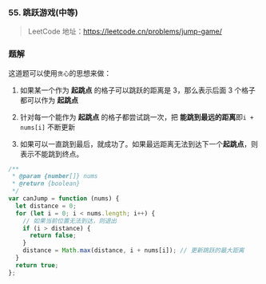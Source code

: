 ### 55. 跳跃游戏(中等)

> LeetCode 地址：https://leetcode.cn/problems/jump-game/

### 题解

这道题可以使用`贪心`的思想来做：

1. 如果某一个作为 **起跳点** 的格子可以跳跃的距离是 3，那么表示后面 3 个格子都可以作为 **起跳点**

2. 针对每一个能作为 **起跳点** 的格子都尝试跳一次，把 **能跳到最远的距离**即`i + nums[i]` 不断更新

3. 如果可以一直跳到最后，就成功了。如果最远距离无法到达下一个**起跳点**，则表示不能跳到终点。

```js
/**
 * @param {number[]} nums
 * @return {boolean}
 */
var canJump = function (nums) {
  let distance = 0;
  for (let i = 0; i < nums.length; i++) {
    // 如果当前位置无法到达，则退出
    if (i > distance) {
      return false;
    }
    distance = Math.max(distance, i + nums[i]); // 更新跳跃的最大距离
  }
  return true;
};
```
